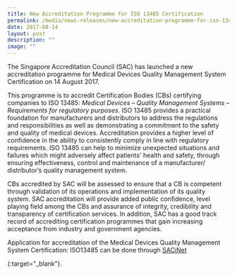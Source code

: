 ```yaml
---
title: New Accreditation Programme for ISO 13485 Certification
permalink: /media/news-releases/new-accreditation-programme-for-iso-13485-certification/
date: 2017-08-14
layout: post
description: ""
image: ""
---
```

The Singapore Accreditation Council (SAC) has launched a new accreditation programme for Medical Devices Quality Management System Certification on 14 August 2017.

This programme is to accredit Certification Bodies (CBs) certifying companies to ISO 13485: _Medical Devices – Quality Management Systems – Requirements for regulatory purposes_. ISO 13485 provides a practical foundation for manufacturers and distributors to address the regulations and responsibilities as well as demonstrating a commitment to the safety and quality of medical devices. Accreditation provides a higher level of confidence in the ability to consistently comply in line with regulatory requirements. ISO 13485 can help to minimize unexpected situations and failures which might adversely affect patients' health and safety, through ensuring effectiveness, control and maintenance of a manufacturer/ distributor’s quality management system.

CBs accredited by SAC will be assessed to ensure that a CB is competent through validation of its operations and implementation of its quality system. SAC accreditation will provide added public confidence, level playing field among the CBs and assurance of integrity, credibility and transparency of certification services. In addition, SAC has a good track record of accrediting certification programmes that gain increasing acceptance from industry and government agencies.

Application for accreditation of the Medical Devices Quality Management System Certification: ISO13485 can be done through [SACiNet](https://sacinet2.enterprisesg.gov.sg)

{:target="\_blank"}.